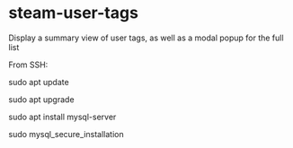 # steam-user-tags
Display a summary view of user tags, as well as a modal popup for the full list


From SSH:

sudo apt update

sudo apt upgrade

sudo apt install mysql-server

sudo mysql_secure_installation

